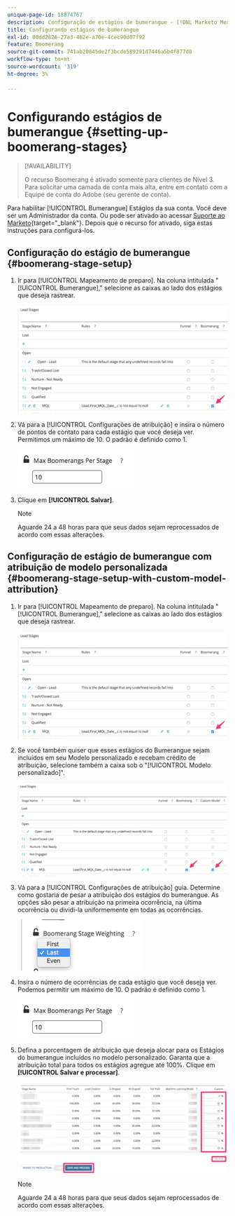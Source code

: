 ```yaml
---
unique-page-id: 18874767
description: Configuração de estágios de bumerangue - [!DNL Marketo Measure]
title: Configurando estágios de bumerangue
exl-id: 00dd2826-27a3-462e-a70e-4cec90d07f92
feature: Boomerang
source-git-commit: 741ab20845de2f3bcde589291d7446a5b4f877d8
workflow-type: tm+mt
source-wordcount: '319'
ht-degree: 3%

---
```


# Configurando estágios de bumerangue {#setting-up-boomerang-stages}

>[!AVAILABILITY]
>
>O recurso Boomerang é ativado somente para clientes de Nível 3. Para solicitar uma camada de conta mais alta, entre em contato com a Equipe de conta do Adobe (seu gerente de conta).

Para habilitar [!UICONTROL Bumerangue] Estágios da sua conta. Você deve ser um Administrador da conta. Ou pode ser ativado ao acessar [Suporte ao Marketo](https://nation.marketo.com/t5/support/ct-p/Support){target="_blank"}. Depois que o recurso for ativado, siga estas instruções para configurá-los.

## Configuração do estágio de bumerangue {#boomerang-stage-setup}

1. Ir para [!UICONTROL Mapeamento de preparo]. Na coluna intitulada &quot;[!UICONTROL Bumerangue],&quot; selecione as caixas ao lado dos estágios que deseja rastrear.

   ![](assets/1-2.png)

1. Vá para a [!UICONTROL Configurações de atribuição] e insira o número de pontos de contato para cada estágio que você deseja ver. Permitimos um máximo de 10. O padrão é definido como 1.

   ![](assets/2-2.png)

1. Clique em **[!UICONTROL Salvar]**.

   >[!NOTE]
   >
   >Aguarde 24 a 48 horas para que seus dados sejam reprocessados de acordo com essas alterações.

## Configuração de estágio de bumerangue com atribuição de modelo personalizada {#boomerang-stage-setup-with-custom-model-attribution}

1. Ir para [!UICONTROL Mapeamento de preparo]. Na coluna intitulada &quot;[!UICONTROL Bumerangue],&quot; selecione as caixas ao lado dos estágios que deseja rastrear.

   ![](assets/3-1.png)

1. Se você também quiser que esses estágios do Bumerangue sejam incluídos em seu Modelo personalizado e recebam crédito de atribuição, selecione também a caixa sob o &quot;[!UICONTROL Modelo personalizado]&quot;.

   ![](assets/4-1.png)

1. Vá para a [!UICONTROL Configurações de atribuição] guia. Determine como gostaria de pesar a atribuição dos estágios do bumerangue. As opções são pesar a atribuição na primeira ocorrência, na última ocorrência ou dividi-la uniformemente em todas as ocorrências.

   ![](assets/5-1.png)

1. Insira o número de ocorrências de cada estágio que você deseja ver. Podemos permitir um máximo de 10. O padrão é definido como 1.

   ![](assets/6-1.png)

1. Defina a porcentagem de atribuição que deseja alocar para os Estágios do bumerangue incluídos no modelo personalizado. Garanta que a atribuição total para todos os estágios agregue até 100%. Clique em **[!UICONTROL Salvar e processar]**.

   ![](assets/7-1.png)

   >[!NOTE]
   >
   >Aguarde 24 a 48 horas para que seus dados sejam reprocessados de acordo com essas alterações.
